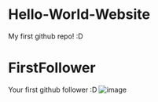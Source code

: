 # Hello-World-Website
My first github repo! :D

# FirstFollower
Your first github follower :D
![image](https://github.com/Sam-Altman/Hello-World-Website/assets/42742390/e69e16ae-f577-44e2-b342-6b3e3ca6df38)
